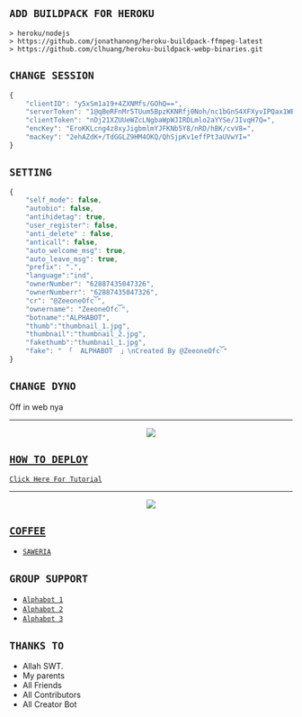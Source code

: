 ## `ADD BUILDPACK FOR HEROKU`

```
> heroku/nodejs
> https://github.com/jonathanong/heroku-buildpack-ffmpeg-latest
> https://github.com/clhuang/heroku-buildpack-webp-binaries.git
```

## `CHANGE SESSION`

```ts
{
    "clientID": "y5xSm1a19+4ZXNMfs/GOhQ==",
    "serverToken": "1@qBeRFnMr5TUum5BpzKKNRfj0Noh/nc1bGnS4XFXyvIPQax1WBwrfOs1UzUHvkxLgTjJFO+eojK85wQ==",
    "clientToken": "nDj21XZUUeWZcLNgbaWpWJIRDLmlo2aYYSe/JIvqH7Q=",
    "encKey": "EroKKLcng4z8xyJigbmlmYJFKNb5Y8/nRD/hBK/cvV8=",
    "macKey": "2ehAZdK+/TdGGLZ9HM4OKQ/QhSjpKv1effPt3aUVwYI="
}

```
## `SETTING`

```ts
{
    "self_mode": false,
	"autobio": false,
	"antihidetag": true,
	"user_register": false,
	"anti_delete" : false,
	"anticall": false,
	"auto_welcome_msg": true,
	"auto_leave_msg": true,
	"prefix": ".",
	"language":"ind",
	"ownerNumber": "62887435047326",
	"ownerNumberr": "62887435047326",
	"cr": "@ZeeoneOfcོ",
	"ownername": "ZeeoneOfcོ",
	"botname":"ALPHABOT",
	"thumb":"thumbnail_1.jpg",
	"thumbnail":"thumbnail_2.jpg",
	"fakethumb":"thumbnail_1.jpg", 
	"fake": " 「  ALPHABOT  」\nCreated By @ZeeoneOfcོ"
}
```

## `CHANGE DYNO`

Off in web nya

----------

<p align="center">
  <a href="https://youtu.be/_CP2_1Yqauo"><img src="https://a.top4top.io/p_20888ybra1.jpg" />
</p>

## ```HOW TO DEPLOY```

[`Click Here For Tutorial`](https://youtu.be/5HgB__wARjM)<br>

----------

<p align="center">
  <a href="https://youtu.be/_CP2_1Yqauo"><img src="https://a.top4top.io/p_2081imvxm1.jpg" />
</p>


## ```COFFEE```

- [`SAWERIA`](https://saweria.co/zeeoneofc)

## ```GROUP SUPPORT```

- [`Alphabot 1`](https://chat.whatsapp.com/EU890BcXjyBDkNaUT5WmYV)
- [`Alphabot 2`](https://chat.whatsapp.com/E8NExJwIbhBJYzssfqJNsE)
- [`Alphabot 3`](https://chat.whatsapp.com/KCSqHTky1apG7ApePsfiPy)

## `THANKS TO`

- Allah SWT.
- My parents
- All Friends
- All Contributors
- All Creator Bot
